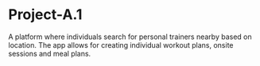 # Project-A.1
A platform where individuals search for personal trainers nearby based on location. The app allows for creating individual workout plans, onsite sessions and meal plans.
